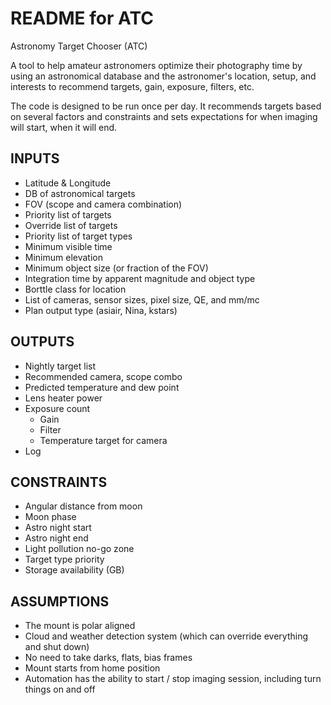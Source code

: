 # README for ATC
Astronomy Target Chooser (ATC)

A tool to help amateur astronomers optimize their photography time by using an astronomical database
and the astronomer's location, setup, and interests to recommend targets, gain, exposure, filters, etc.

The code is designed to be run once per day. It recommends targets based on several factors and constraints 
and sets expectations for when imaging will start, when it will end.

INPUTS
------

- Latitude & Longitude
- DB of astronomical targets
- FOV (scope and camera combination)
- Priority list of targets
- Override list of targets
- Priority list of target types
- Minimum visible time
- Minimum elevation 
- Minimum object size (or fraction of the FOV)
- Integration time by apparent magnitude and object type
- Borttle class for location 
- List of cameras, sensor sizes, pixel size, QE, and mm/mc
- Plan output type (asiair, Nina, kstars)

OUTPUTS
-------

- Nightly target list
- Recommended camera, scope combo
- Predicted temperature and dew point
- Lens heater power
- Exposure count
  - Gain
  - Filter
  - Temperature target for camera
- Log

CONSTRAINTS
-----------

- Angular distance from moon
- Moon phase
- Astro night start
- Astro night end
- Light pollution no-go zone
- Target type priority 
- Storage availability (GB)


ASSUMPTIONS
-----------

- The mount is polar aligned
- Cloud and weather detection system (which can override everything and shut down)
- No need to take darks, flats, bias frames
- Mount starts from home position
- Automation has the ability to start / stop imaging session, including turn things on and off

